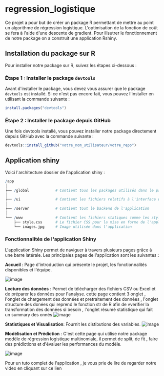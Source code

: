 # regression_logistique
Ce projet a pour but de créer un package R permettant de mettre au point un algorithme de régression logistique.
L'optimisation de la fonction de coût se fera à l'aide d'une descente de gradient. Pour illsutrer le fonctionnement de notre package on a construit une application Rshiny. 

## Installation du package sur R

Pour installer notre package sur R, suivez les étapes ci-dessous :

### Étape 1 : Installer le package `devtools`

Avant d'installer le package, vous devez vous assurer que le package `devtools` est installé. Si ce n'est pas encore fait, vous pouvez l'installer en utilisant la commande suivante :

```r
install.packages("devtools")
```
### Étape 2 : Installer le package depuis GitHub
Une fois devtools installé, vous pouvez installer notre package directement depuis GitHub avec la commande suivante :

```r
devtools::install_github("votre_nom_utilisateur/votre_repo")
```


## Application shiny 
Voici l'architecture dossier de l'application shiny :

```r
/app
│
├── /global            # Contient tous les packages utilisés dans le projet
│
├── /ui                # Contient les fichiers relatifs à l'interface utilisateur
│
├── /server            # Contient tout le backend de l'application
│
└── /www               # Contient les fichiers statiques comme les styles et images
    ├── style.css      # Le fichier CSS pour la mise en forme de l'application
    └── images.jpg     # Image utilisée dans l'application

```

### Fonctionnalités de l'application Shiny
L'application Shiny permet de naviguer à travers plusieurs pages grâce à une barre latérale. Les principales pages de l'application sont les suivantes :

**Accueil** :
Page d'introduction qui présente le projet, les fonctionnalités disponibles et l'équipe.


![image](https://github.com/user-attachments/assets/fb4b6db0-da21-435e-8c00-c9fdac3be735)

**Lecture des données** :
Permet de télécharger des fichiers CSV ou Excel et de préparer les données pour l'analyse. cette page contient 3 onglet , l'onglet de chargement des données et pretraitement des données , l'onglet structure des donées qui reprend le fonction str de R afin de vverifier la transformation des données si besoin , l'onglet résumé statistique qui fait un summary des onnés
![image](https://github.com/user-attachments/assets/35a99d81-5656-4e35-a9e6-b8a18da710fb)


**Statistiques et Visualisation**:
Fournit les distibutions des variables.
![image](https://github.com/user-attachments/assets/f119bae2-73f7-4c3f-a2ad-bc82386a0c38)




**Modélisation et Prédiction** :
C'est cette page qui utilise notre package modèle de régression logistique multinomiale, il permet de split, de fit , faire des prédictions et d'évaluer les performances du modèle.


![image](https://github.com/user-attachments/assets/506af335-d952-4598-a986-2879524c912b)


Pour un tuto complet de l'application , je vous prie de lire de regarder notre video en cliquant sur ce lien




